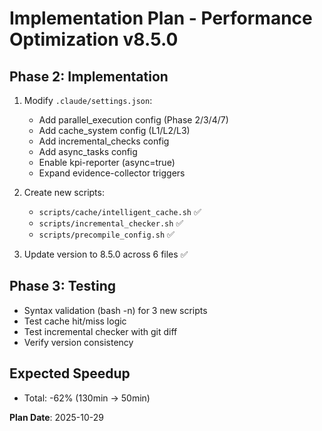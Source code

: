 # Implementation Plan - Performance Optimization v8.5.0

## Phase 2: Implementation
1. Modify `.claude/settings.json`:
   - Add parallel_execution config (Phase 2/3/4/7)
   - Add cache_system config (L1/L2/L3)
   - Add incremental_checks config
   - Add async_tasks config
   - Enable kpi-reporter (async=true)
   - Expand evidence-collector triggers

2. Create new scripts:
   - `scripts/cache/intelligent_cache.sh` ✅
   - `scripts/incremental_checker.sh` ✅  
   - `scripts/precompile_config.sh` ✅

3. Update version to 8.5.0 across 6 files ✅

## Phase 3: Testing
- Syntax validation (bash -n) for 3 new scripts
- Test cache hit/miss logic
- Test incremental checker with git diff
- Verify version consistency

## Expected Speedup
- Total: -62% (130min → 50min)

**Plan Date**: 2025-10-29

